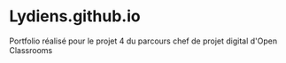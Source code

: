 # Lydiens.github.io
Portfolio réalisé pour le projet 4 du parcours chef de projet digital d'Open Classrooms
